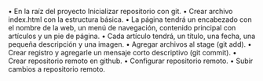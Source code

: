 • En la raíz del proyecto Inicializar repositorio con git.
• Crear archivo index.html con la estructura básica.
• La página tendrá un encabezado con el nombre de la web, un menú de 
navegación, contenido principal con artículos y un pie de página.
• Cada artículo tendrá, un título, una fecha, una pequeña descripción y una 
imagen.
• Agregar archivos al stage (git add).
• Crear registro y agregarle un mensaje corto descriptivo (git commit).
• Crear repositorio remoto en github.
• Configurar repositorio remoto.
• Subir cambios a repositorio remoto.
